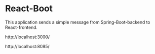 # React-Boot

This application sends a simple message from Spring-Boot-backend to React-frontend. 

http://localhost:3000/

http://localhost:8085/
